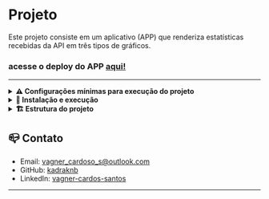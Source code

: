 # Projeto

Este projeto consiste em um aplicativo (APP) que renderiza estatísticas recebidas da API em três tipos de gráficos.

### acesse o deploy do APP [aqui!](https://kadraknb.github.io/Manfing/)
---

<details>
<summary><strong> ⚠️ Configurações mínimas para execução do projeto</strong></summary><br />

Para executar o projeto em sua máquina, é necessário ter o Node.js na versão 16.14.0 instalado.

---

## Instalação do Node.js

Você pode utilizar o NVM (Node Version Manager) para instalar o Node.js. Siga as instruções abaixo:

1. Instale o NVM, caso ainda não tenha:
   - [Instruções de instalação do NVM](https://github.com/nvm-sh/nvm#installing-and-updating)
2. Instale a versão 16.14.0 LTS do Node.js e defina como padrão:
   ```bash
   nvm install 16.14 --lts
   nvm use 16.14
   nvm alias default 16.14
   ```

---

</details>

<details>
  <summary>
    <strong>🚀 Instalação e execução</strong>
  </summary><br>

1. Abra o terminal ou prompt de comando

2. Navegue até a pasta onde deseja clonar o repositório

3. Clone o repositório

- ```bash
  git clone git@github.com:kadraknb/Manfing.git
  ```

4. Aguarde o processo de clonagem ser concluído

5. Após o processo de clonagem ser concluído, navegue até a pasta do projeto clonado digitando o comando:

- ```bash
  cd Manfing
  ```

6. Inicializar o projeto

- ```bash
  npm start
  ```

7. Acesso do projeto

- http://localhost:8080

---

</details>

<details>
<summary><strong>🏗️ Estrutura do projeto</strong></summary><br />

O projeto é organizado da seguinte forma:

3 . **Front-end:** Desenvolvido com as seguintes dependências:

- `Vue.js v2`
- `Axios`
- `ApexCharts`
- `Bootstrap`
- `Font Awesome`

2 . **API:**

- https://plataforma-develop-pp6d7tx7ka-rj.a.run.app/api/teste/top-10-produtos

  - Endpoint que retorna um array com os 10 produtos mais vendidos, contendo as seguintes informações:

    - ```json
      [
        {
          "produto": "CAPA DE FECHAMENTO - CF40-01-10",
          "vendas": 3,
          "porcentagem": 15
        },
        ...
      ]

---

- https://plataforma-develop-pp6d7tx7ka-rj.a.run.app/api/teste/faturamento-anual

  - Endpoint que retorna um array com o faturamento mensal do ano, contendo as seguintes informações:

    - ```json
      [
        { 
        "faturamentoMes": "128962.94",
        "data": "2022-01-01 00:00:00"
        },
        ...
      ]

---

</details>


## 📪 Contato

- Email: [vagner_cardoso_s@outlook.com](vagner_cardoso_s@outlook.com)
- GitHub: [kadraknb](https://github.com/kadraknb)
- LinkedIn: [vagner-cardos-santos](https://www.linkedin.com/in/vagner-cardos-santos/)

---
